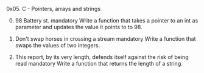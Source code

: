 0x05. C - Pointers, arrays and strings	
	

0. 98 Battery st.
mandatory
Write a function that takes a pointer to an int as parameter and updates the value it points to to 98.
	
	
		
1. Don't swap horses in crossing a stream
mandatory
Write a function that swaps the values of two integers.	
	
	
2. This report, by its very length, defends itself against the risk of being read
mandatory
Write a function that returns the length of a string.
